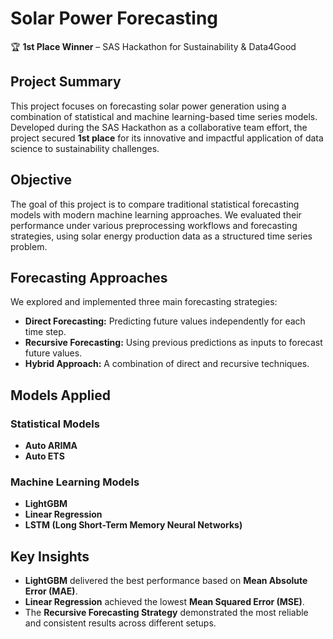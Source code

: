 # Solar Power Forecasting  
🏆 **1st Place Winner** – SAS Hackathon for Sustainability & Data4Good

## Project Summary

This project focuses on forecasting solar power generation using a combination of statistical and machine learning-based time series models. Developed during the SAS Hackathon as a collaborative team effort, the project secured **1st place** for its innovative and impactful application of data science to sustainability challenges.

## Objective

The goal of this project is to compare traditional statistical forecasting models with modern machine learning approaches. We evaluated their performance under various preprocessing workflows and forecasting strategies, using solar energy production data as a structured time series problem.

## Forecasting Approaches

We explored and implemented three main forecasting strategies:

- **Direct Forecasting:** Predicting future values independently for each time step.
- **Recursive Forecasting:** Using previous predictions as inputs to forecast future values.
- **Hybrid Approach:** A combination of direct and recursive techniques.

## Models Applied

### Statistical Models
- **Auto ARIMA**
- **Auto ETS**

### Machine Learning Models
- **LightGBM**
- **Linear Regression**
- **LSTM (Long Short-Term Memory Neural Networks)**

## Key Insights

- **LightGBM** delivered the best performance based on **Mean Absolute Error (MAE)**.
- **Linear Regression** achieved the lowest **Mean Squared Error (MSE)**.
- The **Recursive Forecasting Strategy** demonstrated the most reliable and consistent results across different setups.

